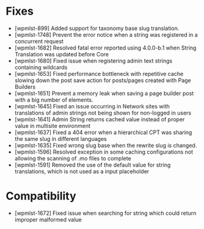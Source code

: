 # Fixes
* [wpmlst-899] Added support for taxonomy base slug translation.
* [wpmlst-1748] Prevent the error notice when a string was registered in a concurrent request
* [wpmlst-1682] Resolved fatal error reported using 4.0.0-b.1 when String Translation was updated before Core
* [wpmlst-1680] Fixed issue when registering admin text strings containing wildcards
* [wpmlst-1653] Fixed performance bottleneck with repetitive cache slowing down the post save action for posts/pages created with Page Builders
* [wpmlst-1651] Prevent a memory leak when saving a page builder post with a big number of elements.
* [wpmlst-1645] Fixed an issue occurring in Network sites with translations of admin strings not being shown for non-logged in users
* [wpmlst-1641] Admin String returns cached value instead of proper value in multisite environment
* [wpmlst-1637] Fixed a 404 error when a hierarchical CPT was sharing the same slug in different languages
* [wpmlst-1635] Fixed wrong slug base when the rewrite slug is changed.
* [wpmlst-1596] Resolved exception in some caching configurations not allowing the scanning of .mo files to complete
* [wpmlst-1591] Removed the use of the default value for string translations, which is not used as a input placeholder

# Compatibility
* [wpmlst-1672] Fixed issue when searching for string which could return improper malformed value